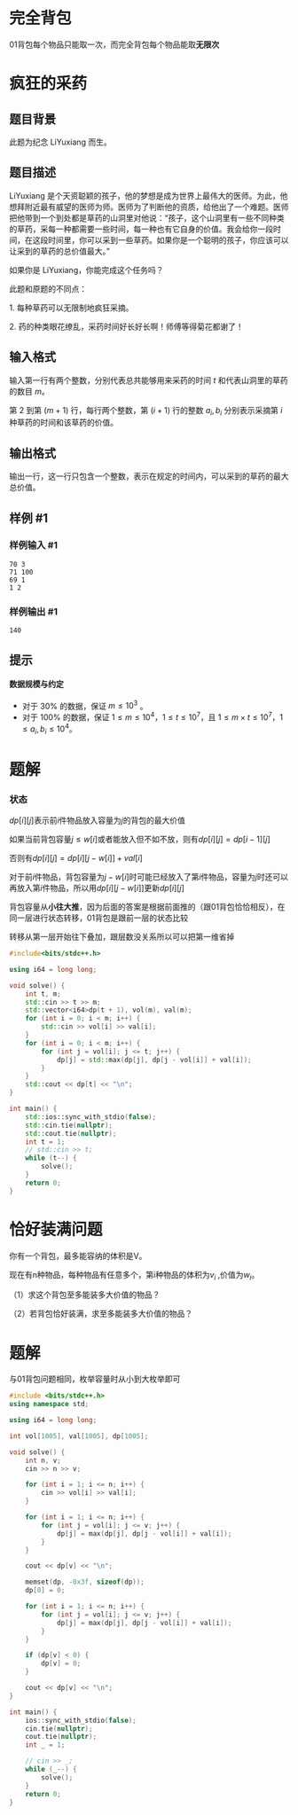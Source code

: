 # 完全背包

01背包每个物品只能取一次，而完全背包每个物品能取**无限次**

# 疯狂的采药

## 题目背景

此题为纪念 LiYuxiang 而生。

## 题目描述

LiYuxiang 是个天资聪颖的孩子，他的梦想是成为世界上最伟大的医师。为此，他想拜附近最有威望的医师为师。医师为了判断他的资质，给他出了一个难题。医师把他带到一个到处都是草药的山洞里对他说：“孩子，这个山洞里有一些不同种类的草药，采每一种都需要一些时间，每一种也有它自身的价值。我会给你一段时间，在这段时间里，你可以采到一些草药。如果你是一个聪明的孩子，你应该可以让采到的草药的总价值最大。”

如果你是 LiYuxiang，你能完成这个任务吗？

此题和原题的不同点：

$1$. 每种草药可以无限制地疯狂采摘。

$2$. 药的种类眼花缭乱，采药时间好长好长啊！师傅等得菊花都谢了！

## 输入格式

输入第一行有两个整数，分别代表总共能够用来采药的时间 $t$ 和代表山洞里的草药的数目 $m$。

第 $2$ 到第 $(m + 1)$ 行，每行两个整数，第 $(i + 1)$ 行的整数 $a_i, b_i$ 分别表示采摘第 $i$ 种草药的时间和该草药的价值。

## 输出格式

输出一行，这一行只包含一个整数，表示在规定的时间内，可以采到的草药的最大总价值。

## 样例 #1

### 样例输入 #1

```
70 3
71 100
69 1
1 2
```

### 样例输出 #1

```
140
```

## 提示

#### 数据规模与约定

- 对于 $30\%$ 的数据，保证 $m \le 10^3$ 。
- 对于 $100\%$ 的数据，保证 $1 \leq m \le 10^4$，$1 \leq t \leq 10^7$，且 $1 \leq m \times t \leq 10^7$，$1 \leq a_i, b_i \leq 10^4$。

# 题解

### 状态

$dp[i][j]$表示前$i$件物品放入容量为$j$的背包的最大价值

如果当前背包容量$j\leq w[i]$或者能放入但不如不放，则有$dp[i][j]=dp[i-1][j]$

否则有$dp[i][j]=dp[i][j-w[i]]+val[i]$

对于前$i$件物品，背包容量为$j-w[i]$时可能已经放入了第$i$件物品，容量为$j$时还可以再放入第$i$件物品，所以用$dp[i][j-w[i]]$更新$dp[i][j]$

背包容量从**小往大推**，因为后面的答案是根据前面推的（跟01背包恰恰相反），在同一层进行状态转移，01背包是跟前一层的状态比较

转移从第一层开始往下叠加，跟层数没关系所以可以把第一维省掉

```c++
#include<bits/stdc++.h>

using i64 = long long;

void solve() {
    int t, m;
    std::cin >> t >> m;
    std::vector<i64>dp(t + 1), vol(m), val(m);
    for (int i = 0; i < m; i++) {
        std::cin >> vol[i] >> val[i];
    }
    for (int i = 0; i < m; i++) {
        for (int j = vol[i]; j <= t; j++) {
            dp[j] = std::max(dp[j], dp[j - vol[i]] + val[i]);
        }
    }
    std::cout << dp[t] << "\n";
}

int main() {
    std::ios::sync_with_stdio(false);
    std::cin.tie(nullptr);
    std::cout.tie(nullptr);
    int t = 1;
    // std::cin >> t;
    while (t--) {
        solve();
    }
    return 0;
}
```

# 恰好装满问题

你有一个背包，最多能容纳的体积是V。

现在有n种物品，每种物品有任意多个，第i种物品的体积为$v_i$ ,价值为$w_i$。  

（1）求这个背包至多能装多大价值的物品？

（2）若背包恰好装满，求至多能装多大价值的物品？

# 题解

与01背包问题相同，枚举容量时从小到大枚举即可

```c++
#include <bits/stdc++.h>
using namespace std;

using i64 = long long;

int vol[1005], val[1005], dp[1005];

void solve() {
    int n, v;
    cin >> n >> v;

    for (int i = 1; i <= n; i++) {
        cin >> vol[i] >> val[i];
    }

    for (int i = 1; i <= n; i++) {
        for (int j = vol[i]; j <= v; j++) {
            dp[j] = max(dp[j], dp[j - vol[i]] + val[i]);
        }
    }

    cout << dp[v] << "\n";

    memset(dp, -0x3f, sizeof(dp));
    dp[0] = 0;

    for (int i = 1; i <= n; i++) {
        for (int j = vol[i]; j <= v; j++) {
            dp[j] = max(dp[j], dp[j - vol[i]] + val[i]);
        }
    }

    if (dp[v] < 0) {
        dp[v] = 0;
    }

    cout << dp[v] << "\n";
}

int main() {
    ios::sync_with_stdio(false);
    cin.tie(nullptr);
    cout.tie(nullptr);
    int _ = 1;

    // cin >> _;
    while (_--) {
        solve();
    }
    return 0;
}
```

